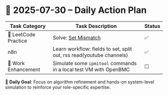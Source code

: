 # 📌 2025-07-30 – Daily Action Plan

| Task Category         | Task Description                                                                                                                                   | Status |
|----------------------|------------------------------------------------------------------------------------------------------------------------------------------------------|--------|
| 🧠 LeetCode Practice   | Solve: [Set Mismatch](https://leetcode.com/problems/set-mismatch/)                                                                                 | ✅      |
| n8n     | Learn workflow: fields to set, split out, rss read(youtube channels)             | ✅      |
| 🧪 Work Enhancement    | Simulate some `ipmitool` commands in a local test VM with OpenBMC                                                                                   | ☐      |

🎯 **Daily Goal**: Focus on algorithm refinement and hands-on system-level simulation to reinforce your role-specific expertise.
